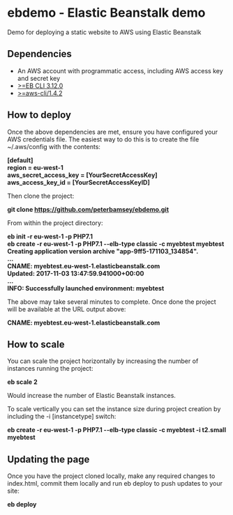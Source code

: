 # ebdemo - Elastic Beanstalk demo 
Demo for deploying a static website to AWS using Elastic Beanstalk

## Dependencies
- An AWS account with programmatic access, including AWS access key and secret key
- [>=EB CLI 3.12.0](http://docs.aws.amazon.com/elasticbeanstalk/latest/dg/eb-cli3-install.html)
- [>=aws-cli/1.4.2](http://docs.aws.amazon.com/cli/latest/userguide/installing.html)

## How to deploy
Once the above dependencies are met, ensure you have configured your AWS credentials file.  The easiest way to do this is to create the file ~/.aws/config with the contents:

**[default]**  
**region = eu-west-1**  
**aws_secret_access_key = [YourSecretAccessKey]**  
**aws_access_key_id = [YourSecretAccessKeyID]**  

Then clone the project:  

**git clone https://github.com/peterbamsey/ebdemo.git**  

From within the project directory:  

**eb init -r eu-west-1 -p PHP7.1**  
**eb create -r eu-west-1 -p PHP7.1 --elb-type classic -c myebtest myebtest**  
**Creating application version archive "app-9ff5-171103_134854".**  
**...**  
**CNAME: myebtest.eu-west-1.elasticbeanstalk.com**  
**Updated: 2017-11-03 13:47:59.941000+00:00**  
**...**  
**INFO: Successfully launched environment: myebtest**  

The above may take several minutes to complete.  Once done the project will be available at the URL output above:  

**CNAME: myebtest.eu-west-1.elasticbeanstalk.com**  

## How to scale
You can scale the project horizontally by increasing the number of instances running the project:  

**eb scale 2**  

Would increase the number of Elastic Beanstalk instances.  

To scale vertically you can set the instance size during project creation by including the -i [instancetype] switch:  

**eb create -r eu-west-1 -p PHP7.1 --elb-type classic -c myebtest -i t2.small myebtest**  

## Updating the page
Once you have the project cloned locally, make any required changes to index.html, commit them locally and run eb deploy to push updates to your site:

**eb deploy**  
